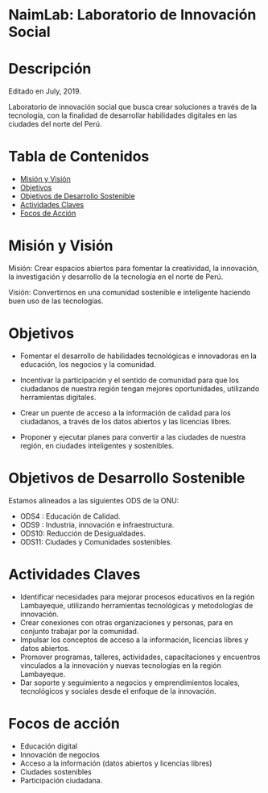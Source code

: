 # NaimLab: Laboratorio de Innovación Social
# Descripción
Editado en July, 2019.

Laboratorio de innovación social que busca crear soluciones a través de la tecnología, con la finalidad de desarrollar habilidades digitales en las ciudades del norte del Perú.

# Tabla de Contenidos

<!-- TOC depthFrom:1 depthTo:6 withLinks:1 updateOnSave:1 orderedList:0 -->

- [Misión y Visión](#misión-y-visión)
- [Objetivos](#objetivos)
- [Objetivos de Desarrollo Sostenible](#objetivos-de-desarrollo-sostenible)
- [Actividades Claves](#actividades-claves)
- [Focos de Acción](#focos-de-acción)


# Misión y Visión

Misión:
Crear espacios abiertos para fomentar la creatividad, la innovación, la investigación y desarrollo de la tecnología en el norte de Perú.

Visión:
Convertirnos en una comunidad sostenible e inteligente haciendo buen uso de las tecnologías.


# Objetivos

* Fomentar el desarrollo de habilidades tecnológicas e innovadoras en la educación, los negocios y la comunidad.

* Incentivar la participación y el sentido de comunidad para que los ciudadanos de nuestra región tengan mejores oportunidades, utilizando herramientas digitales.

* Crear un puente de acceso a la información de calidad para los ciudadanos, a través de los datos abiertos y las licencias libres.

* Proponer y ejecutar planes para convertir a las ciudades de nuestra región, en ciudades inteligentes y sostenibles.

# Objetivos de Desarrollo Sostenible
 
Estamos alineados a las siguientes ODS de la ONU:
 
* ODS4 : Educación de Calidad.
* ODS9 : Industria, innovación e infraestructura.
* ODS10: Reducción de Desigualdades.
* ODS11: Ciudades y Comunidades sostenibles.


# Actividades Claves
 
* Identificar necesidades para mejorar procesos educativos en la región Lambayeque, utilizando herramientas tecnológicas y metodologías de innovación.
* Crear conexiones con otras organizaciones y personas, para en conjunto trabajar por la comunidad.
* Impulsar los conceptos de acceso a la información, licencias libres y datos abiertos.
* Promover programas, talleres, actividades, capacitaciones y encuentros vinculados a la innovación y nuevas tecnologías en la región Lambayeque.
* Dar soporte y seguimiento a negocios y emprendimientos locales, tecnológicos y sociales desde el enfoque de la innovación.


# Focos de acción

* Educación digital
* Innovación de negocios
* Acceso a la información (datos abiertos y licencias libres)
* Ciudades sostenibles
* Participación ciudadana.
